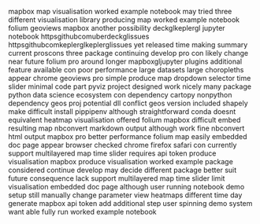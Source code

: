 mapbox map visualisation worked example notebook may tried three different visualisation library producing map worked example notebook folium geoviews mapbox another possibility deckglkeplergl jupyter notebook httpsgithubcomuberdeckglissues httpsgithubcomkeplerglkeplerglissues yet released time making summary current proscons three package continuing develop pro con likely change near future folium pro around longer mapboxgljupyter plugins additional feature available con poor performance large datasets large choropleths appear chrome geoviews pro simple produce map dropdown selector time slider minimal code part pyviz project designed work nicely many package python data science ecosystem con dependency cartopy nonpython dependency geos proj potential dll conflict geos version included shapely make difficult install pippipenv although straightforward conda doesnt equivalent heatmap visualisation offered folium mapbox difficult embed resulting map nbconvert markdown output although work fine nbconvert html output mapbox pro better performance folium map easily embedded doc page appear browser checked chrome firefox safari con currently support multilayered map time slider requires api token produce visualisation mapbox produce visualisation worked example package considered continue develop may decide different package better suit future consequence lack support multilayered map time slider limit visualisation embedded doc page although user running notebook demo setup still manually change parameter view heatmaps different time day generate mapbox api token add additional step user spinning demo system want able fully run worked example notebook